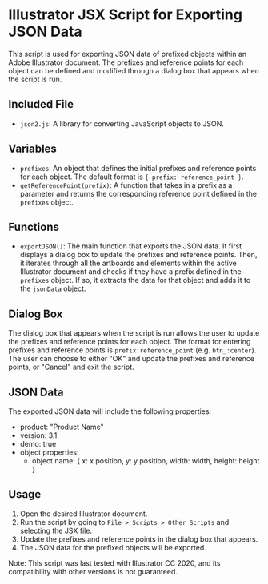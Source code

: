 # Illustrator JSX Script for Exporting JSON Data

This script is used for exporting JSON data of prefixed objects within an Adobe Illustrator document. The prefixes and reference points for each object can be defined and modified through a dialog box that appears when the script is run.

## Included File
- `json2.js`: A library for converting JavaScript objects to JSON.

## Variables
- `prefixes`: An object that defines the initial prefixes and reference points for each object. The default format is `{ prefix: reference_point }`.
- `getReferencePoint(prefix)`: A function that takes in a prefix as a parameter and returns the corresponding reference point defined in the `prefixes` object.

## Functions
- `exportJSON()`: The main function that exports the JSON data. It first displays a dialog box to update the prefixes and reference points. Then, it iterates through all the artboards and elements within the active Illustrator document and checks if they have a prefix defined in the `prefixes` object. If so, it extracts the data for that object and adds it to the `jsonData` object.

## Dialog Box
The dialog box that appears when the script is run allows the user to update the prefixes and reference points for each object. The format for entering prefixes and reference points is `prefix:reference_point` (e.g. `btn_:center`). The user can choose to either "OK" and update the prefixes and reference points, or "Cancel" and exit the script.

## JSON Data
The exported JSON data will include the following properties:
- product:  "Product Name"
- version: 3.1
- demo: true
- object properties:
    - object name: {
        x: x position,
        y: y position,
        width: width,
        height: height
    }

## Usage
1. Open the desired Illustrator document.
2. Run the script by going to `File > Scripts > Other Scripts` and selecting the JSX file.
3. Update the prefixes and reference points in the dialog box that appears.
4. The JSON data for the prefixed objects will be exported.

Note: This script was last tested with Illustrator CC 2020, and its compatibility with other versions is not guaranteed.
